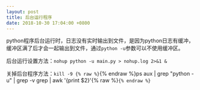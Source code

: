 ```yaml
---
layout: post
title: 后台运行程序
date: 2018-10-30 17:04:00 +0800
---
```


python程序后台运行时，日志没有实时输出到文件，是因为python日志有缓冲，缓冲区满了后才会一起输出到文件，通过`python -u`参数可以不使用缓冲区。

后台运行设置方法：`nohup python -u main.py > nohup.log 2>&1 &`

关掉后台程序方法：`kill -9 {% raw %}`{% endraw %}ps aux | grep "python -u" | grep -v grep | awk '{print $2}'{% raw %}`{% endraw %}`